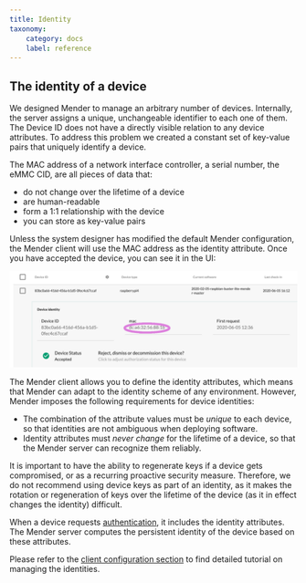 ```yaml
---
title: Identity
taxonomy:
    category: docs
    label: reference
---
```


## The identity of a device

We designed Mender to manage an arbitrary number of devices. Internally, the server assigns
a unique, unchangeable identifier to each one of them. The Device ID does not
have a directly visible relation to any device attributes.
To address this problem we created a constant set of key-value pairs that uniquely identify a device. 

The MAC address of a network interface controller, a serial number, the eMMC CID,
are all pieces of data that:
* do not change over the lifetime of a device
* are human-readable
* form a 1:1 relationship with the device
* you can store as key-value pairs

Unless the system designer has modified the default Mender configuration,
the Mender client will use the MAC address as the identity attribute.
Once you have accepted the device, you can see it in the UI:

![identity](identity.png)

The Mender client allows you to define the identity attributes, which means that Mender
can adapt to the identity scheme of any environment. However, Mender imposes the following
requirements for device identities:

* The combination of the attribute values must be *unique* to each device, so that identities are not ambiguous when deploying software.
* Identity attributes must *never change* for the lifetime of a device, so that the Mender server can recognize them reliably.

It is important to have the ability to regenerate keys if a device gets compromised,
or as a recurring proactive security measure.
Therefore, we do not recommend using device keys as part of an identity, as it
makes the rotation or regeneration of keys over the lifetime of the device
(as it in effect changes the identity) difficult.

When a device requests [authentication](../../200.APIs/01.Open-source/01.Device-APIs/01.Device-authentication/),
it includes the identity attributes. The Mender server computes the persistent
identity of the device based on these attributes.

Please refer to the [client configuration section](../../05.Client-configuration/03.Identity)
to find detailed tutorial on managing the identities.
